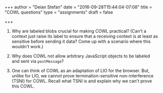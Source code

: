 +++
author = "Deian Stefan"
date = "2016-09-28T15:44:04-07:08"
title = "COWL questions"
type = "assignments"
draft = false

+++

1. Why are labeled blobs crucial for making COWL practical? (Can't a context
   just raise its label to ensure that a receiving context is at least as
   sensitive before sending it data? Come up with a scenario where this
   wouldn't work.)

2. Why does COWL not allow arbitrary JavaScript objects to be labeled and sent
   via `postMessage`?

3. One can think of COWL as an adaptation of LIO for the browser. But, unlike
   for LIO, we cannot prove termination-sensitive non-interference (TSNI) for
   COWL. Recall what TSNI is and explain why we can't prove this COWL.
